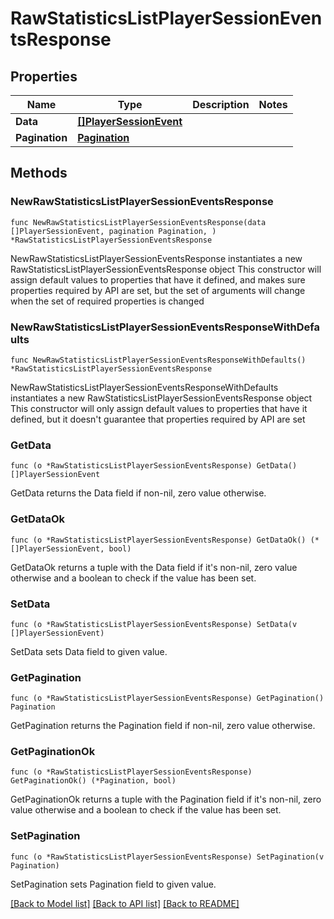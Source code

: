 # RawStatisticsListPlayerSessionEventsResponse

## Properties

Name | Type | Description | Notes
------------ | ------------- | ------------- | -------------
**Data** | [**[]PlayerSessionEvent**](PlayerSessionEvent.md) |  | 
**Pagination** | [**Pagination**](pagination.md) |  | 

## Methods

### NewRawStatisticsListPlayerSessionEventsResponse

`func NewRawStatisticsListPlayerSessionEventsResponse(data []PlayerSessionEvent, pagination Pagination, ) *RawStatisticsListPlayerSessionEventsResponse`

NewRawStatisticsListPlayerSessionEventsResponse instantiates a new RawStatisticsListPlayerSessionEventsResponse object
This constructor will assign default values to properties that have it defined,
and makes sure properties required by API are set, but the set of arguments
will change when the set of required properties is changed

### NewRawStatisticsListPlayerSessionEventsResponseWithDefaults

`func NewRawStatisticsListPlayerSessionEventsResponseWithDefaults() *RawStatisticsListPlayerSessionEventsResponse`

NewRawStatisticsListPlayerSessionEventsResponseWithDefaults instantiates a new RawStatisticsListPlayerSessionEventsResponse object
This constructor will only assign default values to properties that have it defined,
but it doesn't guarantee that properties required by API are set

### GetData

`func (o *RawStatisticsListPlayerSessionEventsResponse) GetData() []PlayerSessionEvent`

GetData returns the Data field if non-nil, zero value otherwise.

### GetDataOk

`func (o *RawStatisticsListPlayerSessionEventsResponse) GetDataOk() (*[]PlayerSessionEvent, bool)`

GetDataOk returns a tuple with the Data field if it's non-nil, zero value otherwise
and a boolean to check if the value has been set.

### SetData

`func (o *RawStatisticsListPlayerSessionEventsResponse) SetData(v []PlayerSessionEvent)`

SetData sets Data field to given value.


### GetPagination

`func (o *RawStatisticsListPlayerSessionEventsResponse) GetPagination() Pagination`

GetPagination returns the Pagination field if non-nil, zero value otherwise.

### GetPaginationOk

`func (o *RawStatisticsListPlayerSessionEventsResponse) GetPaginationOk() (*Pagination, bool)`

GetPaginationOk returns a tuple with the Pagination field if it's non-nil, zero value otherwise
and a boolean to check if the value has been set.

### SetPagination

`func (o *RawStatisticsListPlayerSessionEventsResponse) SetPagination(v Pagination)`

SetPagination sets Pagination field to given value.



[[Back to Model list]](../README.md#documentation-for-models) [[Back to API list]](../README.md#documentation-for-api-endpoints) [[Back to README]](../README.md)


